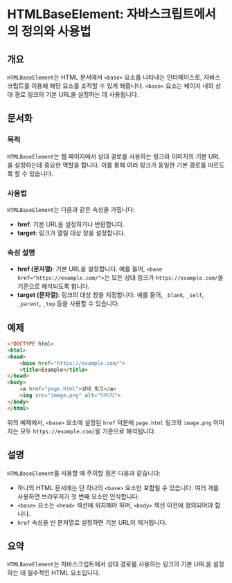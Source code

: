 <!--
Meta Description: # HTMLBaseElement: 자바스크립트에서의 정의와 사용법 ## 개요 `HTMLBaseElement`는 HTML 문서에서 `<base>` 요소를 나타내는 인터페이스로, 자바스크립트를 이용해 해당 요소를 조작할 수 있게 해줍니다. `<base>` 요소는 페이지 내...
Meta Keywords: html, base, href, htmlbaseelement, url을
-->

# HTMLBaseElement: 자바스크립트에서의 정의와 사용법

## 개요
`HTMLBaseElement`는 HTML 문서에서 `<base>` 요소를 나타내는 인터페이스로, 자바스크립트를 이용해 해당 요소를 조작할 수 있게 해줍니다. `<base>` 요소는 페이지 내의 상대 경로 링크의 기본 URL을 설정하는 데 사용됩니다.

## 문서화
### 목적
`HTMLBaseElement`는 웹 페이지에서 상대 경로를 사용하는 링크와 이미지의 기본 URL을 설정하는데 중요한 역할을 합니다. 이를 통해 여러 링크가 동일한 기본 경로를 따르도록 할 수 있습니다.

### 사용법
`HTMLBaseElement`는 다음과 같은 속성을 가집니다:
- **href**: 기본 URL을 설정하거나 반환합니다.
- **target**: 링크가 열릴 대상 창을 설정합니다.

### 속성 설명
- **href (문자열)**: 기본 URL을 설정합니다. 예를 들어, `<base href="https://example.com/">`는 모든 상대 링크가 `https://example.com/`을 기준으로 해석되도록 합니다.
- **target (문자열)**: 링크의 대상 창을 지정합니다. 예를 들어, `_blank`, `_self`, `_parent`, `_top` 등을 사용할 수 있습니다.

## 예제
```html
<!DOCTYPE html>
<html>
<head>
    <base href="https://example.com/">
    <title>Example</title>
</head>
<body>
    <a href="page.html">상대 링크</a>
    <img src="image.png" alt="이미지">
</body>
</html>
```
위의 예제에서, `<base>` 요소에 설정된 `href` 덕분에 `page.html` 링크와 `image.png` 이미지는 모두 `https://example.com/`을 기준으로 해석됩니다.

## 설명
`HTMLBaseElement`를 사용할 때 주의할 점은 다음과 같습니다:
- 하나의 HTML 문서에는 단 하나의 `<base>` 요소만 포함될 수 있습니다. 여러 개를 사용하면 브라우저가 첫 번째 요소만 인식합니다.
- `<base>` 요소는 `<head>` 섹션에 위치해야 하며, `<body>` 섹션 이전에 정의되어야 합니다.
- `href` 속성을 빈 문자열로 설정하면 기본 URL이 제거됩니다.

## 요약
`HTMLBaseElement`는 자바스크립트에서 상대 경로를 사용하는 링크의 기본 URL을 설정하는 데 필수적인 HTML 요소입니다.